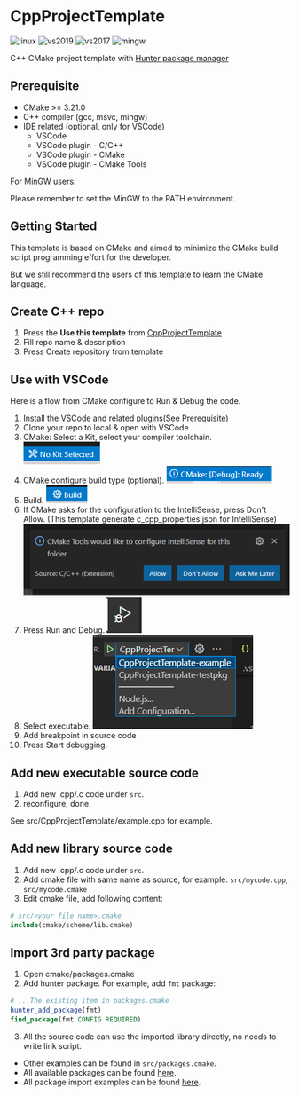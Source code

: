 # CppProjectTemplate

![linux](https://github.com/CHChang810716/CppProjectTemplate/actions/workflows/linux-build.yml/badge.svg)
![vs2019](https://github.com/CHChang810716/CppProjectTemplate/actions/workflows/win2019-build.yml/badge.svg)
![vs2017](https://github.com/CHChang810716/CppProjectTemplate/actions/workflows/win2017-build.yml/badge.svg)
![mingw](https://github.com/CHChang810716/CppProjectTemplate/actions/workflows/mingw-build.yml/badge.svg)

C++ CMake project template with [Hunter package manager](https://github.com/cpp-pm/hunter)

## Prerequisite

* CMake >= 3.21.0
* C++ compiler (gcc, msvc, mingw)
* IDE related (optional, only for VSCode)
  * VSCode
  * VSCode plugin - C/C++
  * VSCode plugin - CMake
  * VSCode plugin - CMake Tools

For MinGW users:

Please remember to set the MinGW to the PATH environment.

## Getting Started

This template is based on CMake and aimed to minimize the CMake build script programming effort for the developer.

But we still recommend the users of this template to learn the CMake language.

## Create C++ repo

1. Press the **Use this template** from [CppProjectTemplate](https://github.com/CHChang810716/CppProjectTemplate)
2. Fill repo name & description
3. Press Create repository from template

## Use with VSCode

Here is a flow from CMake configure to Run & Debug the code.

1. Install the VSCode and related plugins(See [Prerequisite](#Prerequisite))
2. Clone your repo to local & open with VSCode
3. CMake: Select a Kit, select your compiler toolchain. ![select kit](doc/No-Kit-Selected.PNG)
4. CMake configure build type (optional). ![CMake build type](doc/CMake-build-type.PNG)
5. Build. ![Build](doc/build.PNG)
6. If CMake asks for the configuration to the IntelliSense, press Don't Allow. (This template generate c_cpp_properties.json for IntelliSense) ![CMakeTools IntelliSense](doc/CMakeTools-intelliSense.PNG)
7. Press Run and Debug. ![Run and debug](doc/Run-and-debug.PNG)
8. Select executable. ![select executable](doc/Select-executable.PNG)
9. Add breakpoint in source code
10. Press Start debugging.

## Add new executable source code

1. Add new .cpp/.c code under ```src```.
2. reconfigure, done.

See src/CppProjectTemplate/example.cpp for example.

## Add new library source code

1. Add new .cpp/.c code under ```src```.
2. Add cmake file with same name as source, for example: ```src/mycode.cpp```, ```src/mycode.cmake```
3. Edit cmake file, add following content:

```cmake
# src/<your file name>.cmake
include(cmake/scheme/lib.cmake)
```

## Import 3rd party package

1. Open cmake/packages.cmake
2. Add hunter package. For example, add ```fmt``` package:
```cmake
# ...The existing item in packages.cmake
hunter_add_package(fmt)
find_package(fmt CONFIG REQUIRED)
```
3. All the source code can use the imported library directly, no needs to write link script.

* Other examples can be found in ```src/packages.cmake```.
* All available packages can be found [here](https://github.com/CHChang810716/hunter/blob/master/cmake/configs/default.cmake).
* All package import examples can be found [here](https://github.com/CHChang810716/hunter/tree/master/examples).

